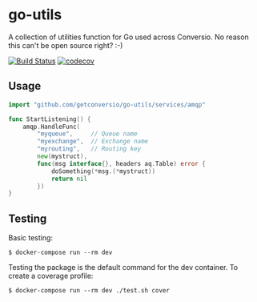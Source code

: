 # go-utils

A collection of utilities function for Go used across Conversio. No reason this
can't be open source right? :-)

[![Build Status](https://travis-ci.org/getconversio/go-utils.svg?branch=master)](https://travis-ci.org/getconversio/go-utils)
[![codecov](https://codecov.io/gh/getconversio/go-utils/branch/master/graph/badge.svg)](https://codecov.io/gh/getconversio/go-utils)

## Usage

```go
import "github.com/getconversio/go-utils/services/amqp"

func StartListening() {
	amqp.HandleFunc(
		"myqueue",     // Queue name
		"myexchange",  // Exchange name
		"myrouting",   // Routing key
		new(mystruct),
		func(msg interface{}, headers aq.Table) error {
			doSomething(*msg.(*mystruct))
			return nil
		})
}
```

## Testing

Basic testing:

    $ docker-compose run --rm dev

Testing the package is the default command for the dev container. To create a
coverage profile:

    $ docker-compose run --rm dev ./test.sh cover
